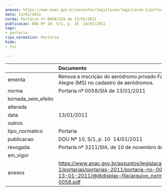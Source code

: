 ```yaml
---
anexos: https://www.anac.gov.br/assuntos/legislacao/legislacao-1/portarias/portarias-2011/portaria-no-0058-sia-de-13-01-2011/@@display-file/arquivo_norma/PA2011-0058.pdf
data: 13/01/2011
norma: Portaria nº 0058/SIA de 13/01/2011
publicacao: DOU Nº 10, S/1, p. 10  14/01/2011
tags:
- portaria
tipo_normatico: Portaria
hide: 
- toc 
 
---
```


|                    | Documento                                                                                                                                                         |
|:-------------------|:------------------------------------------------------------------------------------------------------------------------------------------------------------------|
| ementa             | Renova a inscrição do aeródromo privado Fazenda Vista Alegre (MS) no cadastro de aeródromos.                                                                      |
| norma              | Portaria nº 0058/SIA de 13/01/2011                                                                                                                                |
| tornada_sem_efeito |                                                                                                                                                                   |
| alterada           |                                                                                                                                                                   |
| data               | 13/01/2011                                                                                                                                                        |
| outros             |                                                                                                                                                                   |
| tipo_normatico     | Portaria                                                                                                                                                          |
| publicacao         | DOU Nº 10, S/1, p. 10  14/01/2011                                                                                                                                 |
| revogada           | Portaria nº 3211/SIA, de 10 de novembro de 2016.                                                                                                                  |
| em_vigor           |                                                                                                                                                                   |
| anexos             | https://www.anac.gov.br/assuntos/legislacao/legislacao-1/portarias/portarias-2011/portaria-no-0058-sia-de-13-01-2011/@@display-file/arquivo_norma/PA2011-0058.pdf |